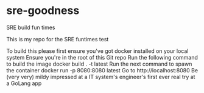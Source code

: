 # sre-goodness
SRE build fun times

This is my repo for the SRE funtimes test

To build this please first ensure you've got docker installed on your local system
Ensure you're in the root of this Git repo
Run the following command to build the image
docker build . -t latest
Run the next command to spawn the container
docker run -p 8080:8080 latest
Go to http://localhost:8080
Be (very very) mildy impressed at a IT system's engineer's first ever real try at a GoLang app
